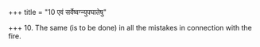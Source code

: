+++
title = "10 एवं सर्वेष्वग्न्युपघातेषु"

+++
10. The same (is to be done) in all the mistakes in connection with the fire.
